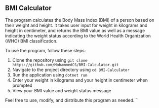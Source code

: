 ## BMI Calculator

The program calculates the Body Mass Index (BMI) of a person based on their weight and height. It takes user input for weight in kilograms and height in centimeter, and returns the BMI value as well as a message indicating the weight status according to the World Health Organization (WHO) BMI classification.

To use the program, follow these steps:
1. Clone the repository using `git clone https://github.com/MohammedCS/BMI-Calculator.git`
2. Navigate to the project directory using `cd BMI-Calculator`
3. Run the application using `dotnet run`
4. Enter your weight in kilograms and your height in centimeter when prompted
5. View your BMI value and weight status message

Feel free to use, modify, and distribute this program as needed.```
